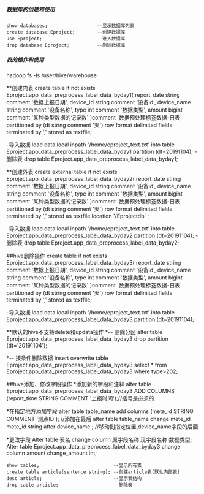 
##### 数据库的创建和使用

    show databases;                  --显示数据库列表
    create database Eproject;        --创建数据库
    use Eproject;                    --进入数据库
    drop database Eproject;          --删除数据库

##### 表的操作和使用

hadoop fs -ls /user/hive/warehouse

**创建内表
create table if not exists Eproject.app_data_preprocess_label_data_byday1(
    report_date     string comment '数据上报日期',
    device_id       string comment '设备id',
    device_name     string comment '设备名称',
    type            int    comment '数据类型',
    amount          bigint comment '某种类型数据的记录数'
)comment '数据预处理标签数据-日表'
partitioned by (dt string comment '天')
row format delimited 
fields terminated by ','
stored as textfile;

-导入数据
load data local inpath '/home/eproject_text.txt' into table Eproject.app_data_preprocess_label_data_byday1 partition (dt=20191104);
-删除表
drop table Eproject.app_data_preprocess_label_data_byday1;

**创建外表
create external table if not exists Eproject.app_data_preprocess_label_data_byday2(
    report_date     string comment '数据上报日期',
    device_id       string comment '设备id',
    device_name     string comment '设备名称',
    type            int    comment '数据类型',
    amount          bigint comment '某种类型数据的记录数'
)comment '数据预处理标签数据-日表'
partitioned by (dt string comment '天')
row format delimited 
fields terminated by ','
stored as textfile
location '/Eprojectdb'
;

-导入数据
load data local inpath '/home/eproject_text.txt' into table Eproject.app_data_preprocess_label_data_byday2 partition (dt=20191104);
-删除表
drop table Eproject.app_data_preprocess_label_data_byday2;

##hive删除操作
create table if not exists Eproject.app_data_preprocess_label_data_byday3(
    report_date     string comment '数据上报日期',
    device_id       string comment '设备id',
    device_name     string comment '设备名称',
    type            int    comment '数据类型',
    amount          bigint comment '某种类型数据的记录数'
)comment '数据预处理标签数据-日表'
partitioned by (dt string comment '天')
row format delimited 
fields terminated by ','
stored as textfile;

-导入数据
load data local inpath '/home/eproject_text.txt' into table Eproject.app_data_preprocess_label_data_byday3 partition (dt=20191104);

**默认的hive不支持delete和updata操作
*--  删除分区
alter table Eproject.app_data_preprocess_label_data_byday3 drop partition (dt='20191104');

*--  按条件删除数据
insert overwrite table Eproject.app_data_preprocess_label_data_byday3 
select * from Eproject.app_data_preprocess_label_data_byday3 where type>202;

##hive添加、修改字段操作
*添加新的字段和注释
   alter table Eproject.app_data_preprocess_label_data_byday3 ADD COLUMNS (report_time STRING COMMENT '上报时间');//括号是必须的

*在指定地方添加字段
   alter table table_name add columns (mete_id STRING COMMENT '测点ID'); //添加在最后
   alter table table_name change mete_id mete_id string after device_name ;  //移动到指定位置,device_name字段的后面
 
*更改字段
   Alter table 表名  change column 原字段名称  现字段名称  数据类型;
   Alter table Eproject.app_data_preprocess_label_data_byday3  change column amount change_amount int;
   






    show tables;                           --显示所有表
    create table article(sentence string); --创建article表(默认内部表)
    desc article;                          --显示表结构
    drop table article;                    --删除表

